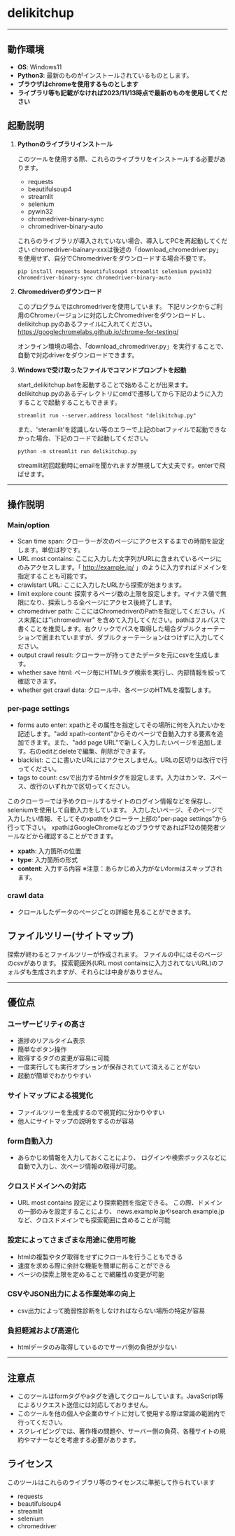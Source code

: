 # delikitchup 　

---
## 動作環境
- **OS**: Windows11
- **Python3**: 最新のものがインストールされているものとします。
- **ブラウザはchromeを使用するものとします**
- **ライブラリ等も記載がなければ2023/11/13時点で最新のものを使用してください**

## 起動説明
1. **Pythonのライブラリインストール**
    
    このツールを使用する際、これらのライブラリをインストールする必要があります。
    - requests
    - beautifulsoup4
    - streamlit
    - selenium
    - pywin32
    - chromedriver-binary-sync
    - chromedriver-binary-auto

    これらのライブラリが導入されていない場合、導入してPCを再起動してください
    chromedriver-bainary-xxxは後述の「download_chromedriver.py」を使用せず、自分でChromedriverをダウンロードする場合不要です。
    ```
    pip install requests beautifulsoup4 streamlit selenium pywin32 chromedriver-binary-sync chromedriver-binary-auto
    ```

2. **Chromedriverのダウンロード**
    
    このプログラムではchromedriverを使用しています。
    下記リンクからご利用のChromeバージョンに対応したChromedriverをダウンロードし、delikitchup.pyのあるファイルに入れてください。
    https://googlechromelabs.github.io/chrome-for-testing/
    
    オンライン環境の場合、「download_chromedriver.py」を実行することで、自動で対応driverをダウンロードできます。


3. **Windowsで受け取ったファイルでコマンドプロンプトを起動**

    start_delikitchup.batを起動することで始めることが出来ます。
    delikitchup.pyのあるディレクトリにcmdで遷移してから下記のように入力することで起動することもできます。
    ```
    streamlit run --server.address localhost "delikitchup.py"
    ```
    また、'steramlit'を認識しない等のエラーで上記のbatファイルで起動できなかった場合、下記のコードで起動してください。
    ```
    python -m streamlit run delikitchup.py
    ```
    streamlit初回起動時にemailを聞かれますが無視して大丈夫です。enterで飛ばせます。

---
## 操作説明

### Main/option

- Scan time span: クローラーが次のページにアクセスするまでの時間を設定します。単位は秒です。
- URL most contains: ここに入力した文字列がURLに含まれているページにのみアクセスします。「 http://example.jp/ 」のように入力すればドメインを指定することも可能です。
- crawlstart URL: ここに入力したURLから探索が始まります。
- limit explore count: 探索するページ数の上限を設定します。マイナス値で無限になり、探索しうる全ページにアクセス後終了します。
- chromedriver path: ここにはChromedriverのPathを指定してください。パス末尾には"\chromedriver" を含めて入力してください。pathはフルパスで書くことを推奨します。右クリックでパスを取得した場合ダブルクォーテーションで囲まれていますが、ダブルクォーテーションはつけずに入力してください。
- output crawl result: クローラーが持ってきたデータを元にcsvを生成します。
- whether save html: ページ毎にHTMLタグ検索を実行し、内部情報を絞って確認できます。
- whether get crawl data: クロール中、各ページのHTMLを複製します。

### per-page settings
- forms auto enter: xpathとその属性を指定してその場所に何を入れたいかを記述します。"add xpath-content"からそのページで自動入力する要素を追加できます。また、"add page URL"で新しく入力したいページを追加します。右のeditとdeleteで編集、削除ができます。
- blacklist: ここに書いたURLにはアクセスしません。URLの区切りは改行で行ってください。
- tags to count: csvで出力するhtmlタグを設定します。入力はカンマ、スペース、改行のいずれかで区切ってください。

このクローラーでは予めクロールするサイトのログイン情報などを保存し、seleniumを使用して自動入力をしています。
入力したいページ、そのページで入力したい情報、そしてそのxpathをクローラー上部の"per-page settings"から行って下さい。
xpathはGoogleChromeなどのブラウザであればF12の開発者ツールなどから確認することができます。
- **xpath**: 入力箇所の位置 
- **type**: 入力箇所の形式
- **content**: 入力する内容
※注意：あらかじめ入力がないformはスキップされます。

### crawl data
- クロールしたデータのページごとの詳細を見ることができます。

## ファイルツリー(サイトマップ)
探索が終わるとファイルツリーが作成されます。
ファイルの中にはそのページのcsvがあります。
探索範囲外(URL most containsに入力されてないURL)のフォルダも生成されますが、それらには中身がありません。

---

## 優位点
### ユーザービリティの高さ
- 進捗のリアルタイム表示
- 簡単なボタン操作
- 取得するタグの変更が容易に可能
- 一度実行しても実行オプションが保存されていて消えることがない
- 起動が簡単でわかりやすい

### サイトマップによる視覚化
- ファイルツリーを生成するので視覚的に分かりやすい
- 他人にサイトマップの説明をするのが容易

### form自動入力
- あらかじめ情報を入力しておくことにより、
  ログインや検索ボックスなどに自動で入力し、次ページ情報の取得が可能。

### クロスドメインへの対応
- URL most contains 設定により探索範囲を指定できる。
  この際、ドメインの一部のみを設定することにより、
  news.example.jpやsearch.example.jpなど、クロスドメインでも探索範囲に含めることが可能

### 設定によってさまざまな用途に使用可能
- htmlの複製やタグ取得をせずにクロールを行うこともできる
- 速度を求める際に余計な機能を簡単に削ることができる
- ページの探索上限を定めることで網羅性の変更が可能

### CSVやJSON出力による作業効率の向上
- csv出力によって脆弱性診断をしなければならない場所の特定が容易

### 負担軽減および高速化
- htmlデータのみ取得しているのでサーバ側の負担が少ない

---
## 注意点
- このツールはformタグやaタグを通してクロールしています。JavaScript等によるリクエスト送信には対応しておりません。
- このツールを他の個人や企業のサイトに対して使用する際は常識の範囲内で行ってください。
- スクレイピングでは、著作権の問題や、サーバー側の負荷、各種サイトの規約やマナーなどを考慮する必要があります。

## ライセンス
このツールはこれらのライブラリ等のライセンスに準拠して作られています
- requests
- beautifulsoup4
- streamlit
- selenium
- chromedriver
